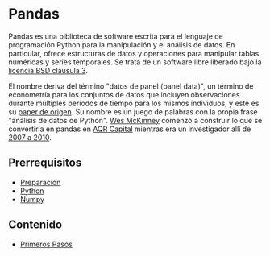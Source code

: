 # Pandas

Pandas es una biblioteca de software escrita para el lenguaje de programación Python para la manipulación y el análisis de datos. En particular, ofrece estructuras de datos y operaciones para manipular tablas numéricas y series temporales. Se trata de un software libre liberado bajo la [licencia BSD cláusula 3](https://en.wikipedia.org/wiki/BSD_licenses#3-clause).

El nombre deriva del término "datos de panel (panel data)", un término de econometría para los conjuntos de datos que incluyen observaciones durante múltiples períodos de tiempo para los mismos individuos, y este es su [paper de origen](https://www.dlr.de/sc/Portaldata/15/Resources/dokumente/pyhpc2011/submissions/pyhpc2011_submission_9.pdf). Su nombre es un juego de palabras con la propia frase "análisis de datos de Python". [Wes McKinney](https://en.wikipedia.org/wiki/Wes_McKinney) comenzó a construir lo que se convertiría en pandas en [AQR Capital](https://www.aqr.com/) mientras era un investigador allí de [2007 a 2010](https://qz.com/1126615/the-story-of-the-most-important-tool-in-data-science/).


## Prerrequisitos

* [Preparación](../preparacion/)
* [Python](../python/)
* [Numpy](../numpy/)

## Contenido

* [Primeros Pasos](primeros-pasos.md)
